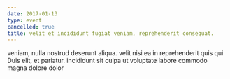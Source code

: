 ```yaml
---
date: 2017-01-13
type: event
cancelled: true
title: velit et incididunt fugiat veniam, reprehenderit consequat.
---
```

veniam, nulla nostrud deserunt aliqua. velit nisi ea in reprehenderit quis qui Duis elit, et pariatur. incididunt sit culpa ut voluptate labore commodo magna dolore dolor
